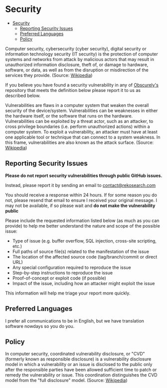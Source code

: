 # Security

<!--toc:start-->

- [Security](#security)
  - [Reporting Security Issues](#reporting-security-issues)
  - [Preferred Languages](#preferred-languages)
  - [Policy](#policy)

<!--toc:end-->

Computer security, cybersecurity (cyber security), digital security or
information technology security (IT security) is the protection of computer
systems and networks from attack by malicious actors that may result in
unauthorized information disclosure, theft of, or damage to hardware, software,
or data, as well as from the disruption or misdirection of the services they
provide. (Source: [Wikipedia](https://en.wikipedia.org/wiki/Computer_security))

If you believe you have found a security vulnerability in any of
[Obscurely's](https://github.com/Obscurely) repository that meets the definition
below please report it to us as described below.

Vulnerabilities are flaws in a computer system that weaken the overall security
of the device/system. Vulnerabilities can be weaknesses in either the hardware
itself, or the software that runs on the hardware. Vulnerabilities can be
exploited by a threat actor, such as an attacker, to cross privilege boundaries
(i.e. perform unauthorized actions) within a computer system. To exploit a
vulnerability, an attacker must have at least one applicable tool or technique
that can connect to a system weakness. In this frame, vulnerabilities are also
known as the attack surface. (Source:
[Wikipedia](<https://en.wikipedia.org/wiki/Vulnerability_(computing)>))

## Reporting Security Issues

**Please do not report security vulnerabilities through public GitHub issues.**

Instead, please report it by sending an email to
[contact@rekosearch.com](mailto:contact@rekosearch.com)

You should receive a response within 24 hours. If for some reason you do not,
please resend that email to ensure I received your original message. I may not
be available, if so please wait and **do not make the vulnerability public**

Please include the requested information listed below (as much as you can
provide) to help me better understand the nature and scope of the possible
issue:

- Type of issue (e.g. buffer overflow, SQL injection, cross-site scripting,
  etc.)
- Full paths of source file(s) related to the manifestation of the issue
- The location of the affected source code (tag/branch/commit or direct URL)
- Any special configuration required to reproduce the issue
- Step-by-step instructions to reproduce the issue
- Proof-of-concept or exploit code (if possible)
- Impact of the issue, including how an attacker might exploit the issue

This information will help me triage your report more quickly.

## Preferred Languages

I prefer all communications to be in English, but we have translation software
nowdays so you do you.

## Policy

In computer security, coordinated vulnerability disclosure, or "CVD" (formerly
known as responsible disclosure) is a vulnerability disclosure model in which a
vulnerability or an issue is disclosed to the public only after the responsible
parties have been allowed sufficient time to patch or remedy the vulnerability
or issue. This coordination distinguishes the CVD model from the "full
disclosure" model. (Source:
[Wikipedia](https://en.wikipedia.org/wiki/Coordinated_vulnerability_disclosure))
